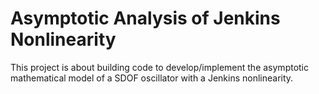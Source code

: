 # Asymptotic Analysis of Jenkins Nonlinearity

This project is about building code to develop/implement the asymptotic mathematical model of a SDOF oscillator with a Jenkins nonlinearity.
